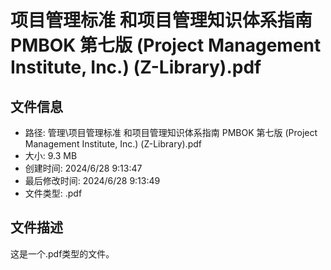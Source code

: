 ﻿# 项目管理标准 和项目管理知识体系指南 PMBOK 第七版 (Project Management Institute, Inc.) (Z-Library).pdf

## 文件信息
- 路径: 管理\项目管理标准 和项目管理知识体系指南 PMBOK 第七版 (Project Management Institute, Inc.) (Z-Library).pdf
- 大小: 9.3 MB
- 创建时间: 2024/6/28 9:13:47
- 最后修改时间: 2024/6/28 9:13:49
- 文件类型: .pdf

## 文件描述
这是一个.pdf类型的文件。

